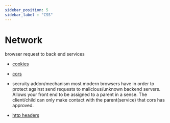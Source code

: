 ```yaml
---
sidebar_position: 5
sidebar_label : "CSS"
---
```



# Network
browser request to back end services

- [cookies](https://developer.mozilla.org/en-US/docs/Web/HTTP/Cookies)

- [cors](https://developer.mozilla.org/en-US/docs/Web/HTTP/CORS)

- secruity addon/mechanism most modern browsers have in order to protect against send requests to malicious/unknown backend servers. Allows your front end to be assigned to a parent in a sense. The client/child can only make contact with the parent(service) that cors has approved.

- [http headers](https://developer.mozilla.org/en-US/docs/Web/HTTP/Headers)